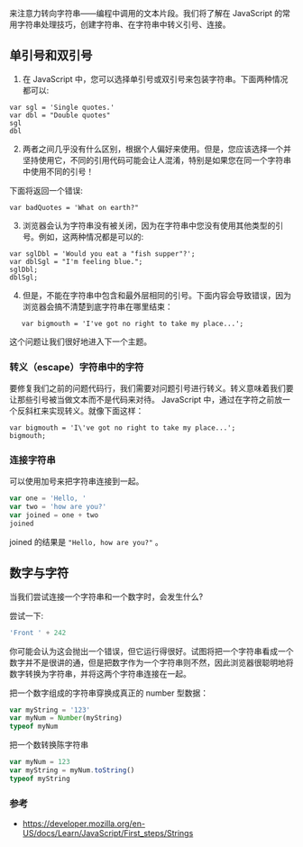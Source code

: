 来注意力转向字符串——编程中调用的文本片段。我们将了解在 JavaScript 的常用字符串处理技巧，创建字符串、在字符串中转义引号、连接。

## 单引号和双引号

1. 在 JavaScript 中，您可以选择单引号或双引号来包装字符串。下面两种情况都可以:

```
var sgl = 'Single quotes.'
var dbl = "Double quotes"
sgl
dbl
```

2. 两者之间几乎没有什么区别，根据个人偏好来使用。但是，您应该选择一个并坚持使用它，不同的引用代码可能会让人混淆，特别是如果您在同一个字符串中使用不同的引号！

下面将返回一个错误:

```
var badQuotes = 'What on earth?"
```

3. 浏览器会认为字符串没有被关闭，因为在字符串中您没有使用其他类型的引号。例如，这两种情况都是可以的:

```
var sglDbl = 'Would you eat a "fish supper"?';
var dblSgl = "I'm feeling blue.";
sglDbl;
dblSgl;
```

4. 但是，不能在字符串中包含和最外层相同的引号。下面内容会导致错误，因为浏览器会搞不清楚到底字符串在哪里结束：

```
   var bigmouth = 'I've got no right to take my place...';
```

这个问题让我们很好地进入下一个主题。

### 转义（escape）字符串中的字符

要修复我们之前的问题代码行，我们需要对问题引号进行转义。转义意味着我们要让那些引号被当做文本而不是代码来对待。 JavaScript 中，通过在字符之前放一个反斜杠来实现转义。就像下面这样：

```
var bigmouth = 'I\'ve got no right to take my place...';
bigmouth;
```

### 连接字符串

可以使用加号来把字符串连接到一起。

```js
var one = 'Hello, '
var two = 'how are you?'
var joined = one + two
joined
```

joined 的结果是 `"Hello, how are you?"` 。

## 数字与字符

当我们尝试连接一个字符串和一个数字时，会发生什么?

尝试一下:

```js
'Front ' + 242
```

你可能会认为这会抛出一个错误，但它运行得很好。试图将把一个字符串看成一个数字并不是很讲的通，但是把数字作为一个字符串则不然，因此浏览器很聪明地将数字转换为字符串，并将这两个字符串连接在一起。

把一个数字组成的字符串穿换成真正的 number 型数据：

```js
var myString = '123'
var myNum = Number(myString)
typeof myNum
```

把一个数转换陈字符串

```js
var myNum = 123
var myString = myNum.toString()
typeof myString
```

### 参考

* https://developer.mozilla.org/en-US/docs/Learn/JavaScript/First_steps/Strings
